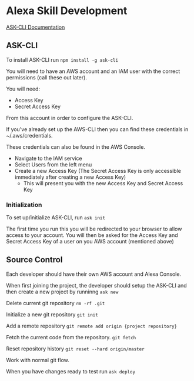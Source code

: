 # Alexa Skill Development

[ASK-CLI Documentation](https://developer.amazon.com/en-US/docs/alexa/smapi/quick-start-alexa-skills-kit-command-line-interface.html)

## ASK-CLI

To install ASK-CLI run
`npm install -g ask-cli`

You will need to have an AWS account and an IAM user with the correct permissions (call these out later).

You will need:
- Access Key
- Secret Access Key

From this account in order to configure the ASK-CLI.

If you've already set up the AWS-CLI then you can find these credentials in ~/.aws/credentials.

These credentials can also be found in the AWS Console.
- Navigate to the IAM service
- Select Users from the left menu
- Create a new Access Key (The Secret Access Key is only accessible immediately after creating a new Access Key)
	- This will present you with the new Access Key and Secret Access Key

### Initialization

To set up/initialize ASK-CLI, run
`ask init`

The first time you run this you will be redirected to your browser to allow access to your account.
You will then be asked for the Access Key and Secret Access Key of a user on you AWS account (mentioned above)

## Source Control

Each developer should have their own AWS account and Alexa Console.

When first joining the project, the developer should setup the ASK-CLI and then create a new project by runninng
`ask new`  

Delete current git repository
`rm -rf .git`

Initialize a new git repository
`git init`

Add a remote repository
`git remote add origin {project repository}`

Fetch the current code from the repository.
`git fetch`

Reset repository history
`git reset --hard origin/master`

Work with normal git flow.

When you have changes ready to test run
`ask deploy`

